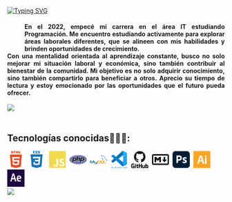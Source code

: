 [![Typing SVG](https://readme-typing-svg.demolab.com?font=Fira+Code&pause=1000&color=F7380C&random=false&width=435&lines=Hello+dear!+My+name+is+Alan+😄)](https://git.io/typing-svg)

   <div id="header" align="justify">
      <h4>
         <dd>En el 2022, empecé mí carrera en el área IT estudiando Programación. Me encuentro estudiando activamente para explorar áreas laborales diferentes, que se alineen con mis habilidades y brinden oportunidades de crecimiento.</dd>
         Con una mentalidad orientada al aprendizaje constante, busco no solo mejorar mi situación laboral y económica, sino también contribuir al bienestar de la comunidad. Mi objetivo es no solo adquirir conocimiento, sino también compartirlo para beneficiar a                    otros. Aprecio su tiempo de lectura y estoy emocionado por las oportunidades que el futuro pueda ofrecer.
      </h4>
   </div>

<img src="https://user-images.githubusercontent.com/73097560/115834477-dbab4500-a447-11eb-908a-139a6edaec5c.gif"><br><br>

<div align="left">
    <h2>Tecnologías conocidas👨🏻‍💻:</h2>
        <img src="https://github.com/devicons/devicon/blob/master/icons/html5/html5-plain-wordmark.svg" title="HTML5" alt="" width="40"/>&nbsp;
        <img src="https://github.com/devicons/devicon/blob/master/icons/css3/css3-plain-wordmark.svg" title="CSS3" alt="" width="40"/>&nbsp;
        <img src="https://github.com/devicons/devicon/blob/master/icons/javascript/javascript-plain.svg" title="JavaScript" alt="" width="40"/>&nbsp;
        <img src="https://github.com/devicons/devicon/blob/master/icons/php/php-original.svg" title="PHP" alt="" width="40"/>&nbsp;
        <img src="https://github.com/devicons/devicon/blob/master/icons/mysql/mysql-original-wordmark.svg" title="MySQL" alt="" width="40"/>&nbsp;
        <img src="https://github.com/devicons/devicon/blob/master/icons/vscode/vscode-original-wordmark.svg" title="Visual Studio Code" alt="" width="40"/>&nbsp;
        <img src="https://github.com/devicons/devicon/blob/master/icons/github/github-original-wordmark.svg" title="GitHub" alt="" width="40"/>&nbsp;
        <img src="https://github.com/devicons/devicon/blob/master/icons/markdown/markdown-original.svg" title="" alt="Markdown" width="40"/>&nbsp;
        <img src="https://github.com/devicons/devicon/blob/master/icons/photoshop/photoshop-plain.svg" title="Adobe Photoshop" alt="" width="40"/>&nbsp;
        <img src="https://github.com/devicons/devicon/blob/master/icons/illustrator/illustrator-plain.svg" title="Adobe Illustraitor" alt="" width="40"/>&nbsp;
        <img src="https://github.com/devicons/devicon/blob/master/icons/aftereffects/aftereffects-plain.svg" title="Adobe After Effects" alt="" width="40"/>&nbsp;
 </div>
<img src="https://user-images.githubusercontent.com/73097560/115834477-dbab4500-a447-11eb-908a-139a6edaec5c.gif"><br><br>

